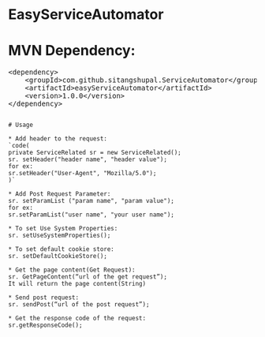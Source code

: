 # EasyServiceAutomator

# MVN Dependency:
<pre>
&lt;dependency&gt;
	&lt;groupId&gt;com.github.sitangshupal.ServiceAutomator&lt;/groupId&gt;
	&lt;artifactId&gt;easyServiceAutomator&lt;/artifactId&gt;
	&lt;version&gt;1.0.0&lt;/version&gt;
&lt;/dependency&gt;
<code>

# Usage

* Add header to the request:
`code(
private ServiceRelated sr = new ServiceRelated();
sr. setHeader("header name", "header value");
for ex:
sr.setHeader("User-Agent", "Mozilla/5.0");
)`

* Add Post Request Parameter:
sr. setParamList ("param name", "param value");
for ex:
sr.setParamList("user name", "your user name");

* To set Use System Properties:
sr. setUseSystemProperties();

* To set default cookie store:
sr. setDefaultCookieStore();

* Get the page content(Get Request):
sr. GetPageContent(“url of the get request”);
It will return the page content(String)

* Send post request:
sr. sendPost(“url of the post request”);

* Get the response code of the request:
sr.getResponseCode();


